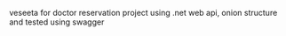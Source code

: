 veseeta for doctor reservation project using .net web api, onion structure and tested using swagger
 
 
